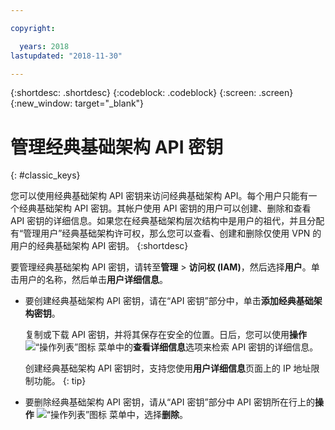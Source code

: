 ```yaml
---

copyright:

  years: 2018
lastupdated: "2018-11-30"

---
```


{:shortdesc: .shortdesc}
{:codeblock: .codeblock}
{:screen: .screen}
{:new_window: target="_blank"}

# 管理经典基础架构 API 密钥
{: #classic_keys}

您可以使用经典基础架构 API 密钥来访问经典基础架构 API。每个用户只能有一个经典基础架构 API 密钥。其帐户使用 API 密钥的用户可以创建、删除和查看 API 密钥的详细信息。如果您在经典基础架构层次结构中是用户的祖代，并且分配有“管理用户”经典基础架构许可权，那么您可以查看、创建和删除仅使用 VPN 的用户的经典基础架构 API 密钥。
{:shortdesc}

要管理经典基础架构 API 密钥，请转至**管理** > **访问权 (IAM)**，然后选择**用户**。单击用户的名称，然后单击**用户详细信息**。

  * 要创建经典基础架构 API 密钥，请在“API 密钥”部分中，单击**添加经典基础架构密钥**。

     复制或下载 API 密钥，并将其保存在安全的位置。日后，您可以使用**操作** ![“操作列表”图标](../icons/action-menu-icon.svg) 菜单中的**查看详细信息**选项来检索 API 密钥的详细信息。

     创建经典基础架构 API 密钥时，支持您使用**用户详细信息**页面上的 IP 地址限制功能。
     {: tip}

  * 要删除经典基础架构 API 密钥，请从“API 密钥”部分中 API 密钥所在行上的**操作** ![“操作列表”图标](../icons/action-menu-icon.svg) 菜单中，选择**删除**。
